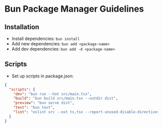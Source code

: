 # Bun Package Manager Guidelines

## Installation

- Install dependencies: `bun install`
- Add new dependencies: `bun add <package-name>`
- Add dev dependencies: `bun add -d <package-name>`

## Scripts

- Set up scripts in package.json:

```json
{
  "scripts": {
    "dev": "bun run --hot src/main.tsx",
    "build": "bun build src/main.tsx --outdir dist",
    "preview": "bun serve dist",
    "test": "bun test",
    "lint": "eslint src --ext ts,tsx --report-unused-disable-directives --max-warnings 0"
  }
}
